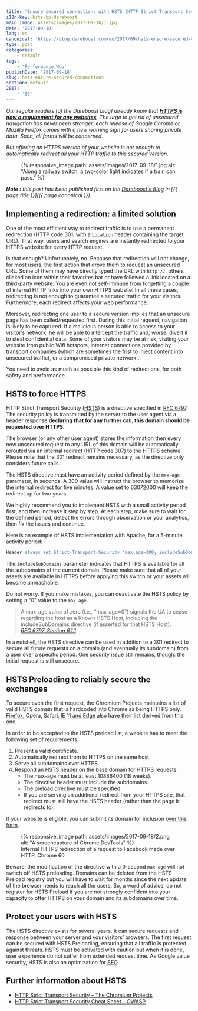 ```yaml
---
title: 'Ensure secured connections with HSTS (HTTP Strict Transport Security)'
i18n-key: hsts-bp-dareboost
main_image: assets/images/2017-09-18/1.jpg
date: '2017-09-18'
lang: en
canonical: 'https://blog.dareboost.com/en/2017/09/hsts-ensure-secured-connections/'
type: post
categories:
    - default
tags:
    - 'Performance Web'
publishDate: '2017-09-18'
slug: hsts-ensure-secured-connections
section: default
2017:
    - '09'
---
```


_Our regular readers [of the Dareboost blog] already know that **[HTTPS is now a requirement for any websites](https://blog.dareboost.com/en/2016/03/https-requirement-for-your-website/ "HTTPs is a requirement for your website &#124; DareBoost Blog")**. The urge to get rid of unsecured navigation has never been stronger: each release of Google Chrome or Mozilla Firefox comes with a new warning sign for users sharing private data. Soon, all forms will be concerned._

_But offering an HTTPS version of your website is not enough to automatically redirect all your HTTP traffic to this secured version._

<figure>
    {% responsive_image path: assets/images/2017-09-18/1.jpg alt: "Along a railway switch, a two-color light indicates if a train can pass." %}
</figure>

<!--more-->

<em class="canonical">**Note&nbsp;:** this post has been published first on the [Dareboost's Blog](https://blog.dareboost.com/en/) in [{{ page.title }}]({{ page.canonical }}).</em>



## Implementing a redirection: a limited solution

One of the most efficient way to redirect traffic is to use a permanent redirection (HTTP code 301, with a `Location` header containing the target URL). That way, users and search engines are instantly redirected to your HTTPS website for every HTTP request.

Is that enough? Unfortunately, no. Because that redirection will not change, for most users, the first action that drove them to request an unsecured URL. Some of them may have directly typed the URL with `http://`, others clicked an icon within their favorites bar or have followed a link located on a third-party website. You are even not self-immune from forgetting a couple of internal HTTP links into your own HTTPS website! In all these cases, redirecting is not enough to guarantee a secured traffic for your visitors. Furthermore, each redirect affects your web performance.

Moreover, redirecting one user to a secure version implies that an unsecure page has been called/requested first. During this initial request, navigation is likely to be captured. If a malicious person is able to access to your visitor’s network, he will be able to intercept the traffic and, worse, divert it to steal confidential data. Some of your visitors may be at risk, visiting your website from public Wifi hotspots, internet connections provided by transport companies (which are sometimes the first to inject content into unsecured traffic), or a compromised private network…

You need to avoid as much as possible this kind of redirections, for both safety and performance.

## HSTS to force HTTPS

HTTP Strict Transport Security (<abbr lang="en" title="HTTP Strict Transport Security">HSTS</abbr>) is a directive specified in [RFC 6797](https://tools.ietf.org/html/rfc6797). The security policy is transmitted by the server to the user agent via a header response **declaring that for any further call, this domain should be requested over HTTPS**.

The browser (or any other user agent) stores the information then every new unsecured request to any URL of this domain will be automatically rerouted via an internal redirect (HTTP code 307) to the HTTPS scheme. Please note that the 301 redirect remains necessary, as the directive only considers future calls.

The HSTS directive must have an activity period defined by the `max-age` parameter, in seconds. A 300 value will instruct the browser to memorize the internal redirect for five minutes. A value set to 63072000 will keep the redirect up for two years.

We highly recommend you to implement HSTS with a small activity period first, and then increase it step by step. At each step, make sure to wait for the defined period, detect the errors through observation or your analytics, then fix the issues and continue.

Here is an example of HSTS implementation with Apache, for a 5-minute activity period:

```apache
Header always set Strict-Transport-Security "max-age=300; includeSubDomains;"
```

The `includeSubDomains` parameter indicates that HTTPS is available for all the subdomains of the current domain. Please make sure that all of your assets are available in HTTPS before applying this switch or your assets will become unreachable.

Do not worry. If you make mistakes, you can deactivate the HSTS policy by setting a "0" value to the `max-age`.

> A max-age value of zero (i.e., “max-age=0”) signals the UA to cease regarding the host as a Known HSTS Host, including the includeSubDomains directive (if asserted for that HSTS Host).  
> <cite>[RFC 6797, Section 6.1.1](https://tools.ietf.org/html/rfc6797#section-6.1.1)</cite>

In a nutshell, the HSTS directive can be used in addition to a 301 redirect to secure all future requests on a domain (and eventually its subdomain) from a user over a specific period. One security issue still remains, though: the initial request is still unsecure.

## HSTS Preloading to reliably secure the exchanges

To secure even the first request, the Chromium Projects maintains a list of valid HSTS domain that is hardcoded into Chrome as being HTTPS only. [Firefox](https://blog.mozilla.org/security/2012/11/01/preloading-hsts/ "Preloading HSTS &#124; Mozilla Security Blog"), Opera, Safari, [IE 11 and Edge](https://blogs.windows.com/msedgedev/2015/06/09/http-strict-transport-security-comes-to-internet-explorer-11-on-windows-8-1-and-windows-7/ "HTTP Strict Transport Security comes to Internet Explorer 11 on Windows 8.1 and Windows 7 - Microsoft Edge Dev BlogMicrosoft Edge Dev Blog") also have their list derived from this one.

In order to be accepted to the HSTS preload list, a website has to meet the following set of requirements:

1.  Present a valid certificate.
2.  Automatically redirect from to HTTPS on the same host
3.  Serve all subdomains over HTTPS
4.  Respond an HSTS header on the base domain for HTTPS requests:
    *   The max-age must be at least 10886400 (18 weeks).
    *   The directive header must include the subdomains.
    *   The preload directive must be specified.
    *   If you are serving an additional redirect from your HTTPS site, that redirect must still have the HSTS header (rather than the page it redirects to).

If your website is eligible, you can submit its domain for inclusion [over this form](https://hstspreload.org/ "HSTS Preload List Submission").

<figure>
    {% responsive_image path: assets/images/2017-09-18/2.png alt: "A screencapture of Chrome DevTools" %}
    <figcaption>Internal HTTPS redirection of a request to Facebook made over HTTP, Chrome 60</figcaption>
</figure>

Beware: the modification of the directive with a 0-second `max-age` will not switch off HSTS preloading. Domains can be deleted from the HSTS Preload registry but you will have to wait for months since the next update of the browser needs to reach all the users. So, a word of advice: do not register for HSTS Preload if you are not strongly confident into your capacity to offer HTTPS on your domain and its subdomains over time.

## Protect your users with HSTS

The HSTS directive exists for several years. It can secure requests and response between your server and your visitors’ browsers. The first request can be secured with HSTS Preloading, ensuring that all traffic is protected against threats. HSTS must be activated with caution but when it is done, user experience do not suffer from extended request time. As Google value security, HSTS is also an optimization for <abbr title="Search Engine Optimization">SEO</abbr>.

## Further information about HSTS

*   [HTTP Strict Transport Security – The Chromium Projects](https://www.chromium.org/hsts)
*   [HTTP Strict Transport Security Cheat Sheet – OWASP](https://www.owasp.org/index.php/HTTP_Strict_Transport_Security_Cheat_Sheet)